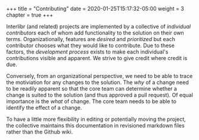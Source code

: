 +++
title = "Contributing"
date = 2020-01-25T15:17:32-05:00
weight = 3
chapter = true
+++

Interlibr (and related) projects are implemented by a collective of *individual
contributors* each of whom add functionality to the solution on their own
terms. Organizationally, features are *desired* and *prioritized* but each
contributor chooses what they would like to contribute. Due to these factors,
the *development process* exists to make each individual's contributions visible
and apparent. We strive to give credit where credit is due.

Conversely, from an organizational perspective, we need to be able to trace the
motiviation for any changes to the solution. The *why* of a change need to be
readily apparent so that the core team can determine whether a change is suited
to the solution (and thus approved a pull request). Of equal importance is the
*what* of change. The core team needs to be able to identify the effect of a
change.

To have a little more flexibility in editing or potentially moving the project,
the collective maintains this documentation in revisioned markdown files rather
than the Github wiki.

